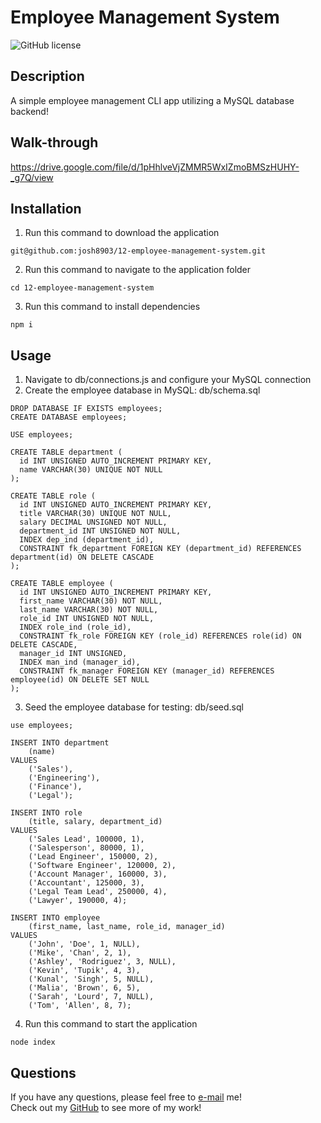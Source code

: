 # Employee Management System
![GitHub license](https://img.shields.io/badge/license-MIT-blue.svg)
## Description
A simple employee management CLI app utilizing a MySQL database backend!
## Walk-through
https://drive.google.com/file/d/1pHhlveVjZMMR5WxIZmoBMSzHUHY-_g7Q/view
## Installation
1. Run this command to download the application
```
git@github.com:josh8903/12-employee-management-system.git
```
2. Run this command to navigate to the application folder
```
cd 12-employee-management-system
```
3. Run this command to install dependencies
```
npm i
```
## Usage
1. Navigate to db/connections.js and configure your MySQL connection
2. Create the employee database in MySQL: db/schema.sql
```
DROP DATABASE IF EXISTS employees;
CREATE DATABASE employees;

USE employees;

CREATE TABLE department (
  id INT UNSIGNED AUTO_INCREMENT PRIMARY KEY,
  name VARCHAR(30) UNIQUE NOT NULL
);

CREATE TABLE role (
  id INT UNSIGNED AUTO_INCREMENT PRIMARY KEY,
  title VARCHAR(30) UNIQUE NOT NULL,
  salary DECIMAL UNSIGNED NOT NULL,
  department_id INT UNSIGNED NOT NULL,
  INDEX dep_ind (department_id),
  CONSTRAINT fk_department FOREIGN KEY (department_id) REFERENCES department(id) ON DELETE CASCADE
);

CREATE TABLE employee (
  id INT UNSIGNED AUTO_INCREMENT PRIMARY KEY,
  first_name VARCHAR(30) NOT NULL,
  last_name VARCHAR(30) NOT NULL,
  role_id INT UNSIGNED NOT NULL,
  INDEX role_ind (role_id),
  CONSTRAINT fk_role FOREIGN KEY (role_id) REFERENCES role(id) ON DELETE CASCADE,
  manager_id INT UNSIGNED,
  INDEX man_ind (manager_id),
  CONSTRAINT fk_manager FOREIGN KEY (manager_id) REFERENCES employee(id) ON DELETE SET NULL
);
```
3. Seed the employee database for testing: db/seed.sql
```
use employees;

INSERT INTO department
    (name)
VALUES
    ('Sales'),
    ('Engineering'),
    ('Finance'),
    ('Legal');

INSERT INTO role
    (title, salary, department_id)
VALUES
    ('Sales Lead', 100000, 1),
    ('Salesperson', 80000, 1),
    ('Lead Engineer', 150000, 2),
    ('Software Engineer', 120000, 2),
    ('Account Manager', 160000, 3),
    ('Accountant', 125000, 3),
    ('Legal Team Lead', 250000, 4),
    ('Lawyer', 190000, 4);

INSERT INTO employee
    (first_name, last_name, role_id, manager_id)
VALUES
    ('John', 'Doe', 1, NULL),
    ('Mike', 'Chan', 2, 1),
    ('Ashley', 'Rodriguez', 3, NULL),
    ('Kevin', 'Tupik', 4, 3),
    ('Kunal', 'Singh', 5, NULL),
    ('Malia', 'Brown', 6, 5),
    ('Sarah', 'Lourd', 7, NULL),
    ('Tom', 'Allen', 8, 7);
```
4. Run this command to start the application
```
node index
```
## Questions
If you have any questions, please feel free to [e-mail](mailto:thorngren87@gmail.com) me!        
Check out my [GitHub](https://github.com/Josh8903/) to see more of my work!